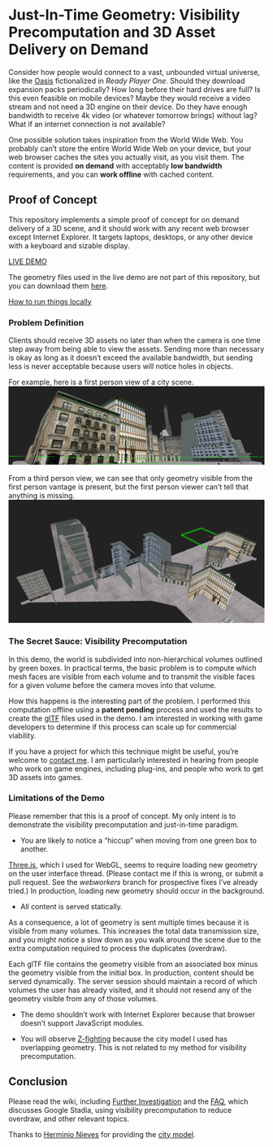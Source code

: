﻿# Just-In-Time Geometry: Visibility Precomputation and 3D Asset Delivery on Demand

Consider how people would connect to a vast, unbounded virtual universe, like the [Oasis](https://www.youtube.com/watch?v=qqhxF2r8_fE) fictionalized in *Ready Player One*.  Should they download expansion packs periodically?  How long before their hard drives are full?  Is this even feasible on mobile devices?  Maybe they would receive a video stream and not need a 3D engine on their device.  Do they have enough bandwidth to receive 4k video (or whatever tomorrow brings) without lag?  What if an internet connection is not available?

One possible solution takes inspiration from the World Wide Web.  You probably can’t store the entire World Wide Web on your device, but your web browser caches the sites you actually visit, as you visit them.  The content is provided **on demand** with acceptably **low bandwidth** requirements, and you can **work offline** with cached content.

## Proof of Concept

This repository implements a simple proof of concept for on demand delivery of a 3D scene, and it should work with any recent web browser except Internet Explorer.  It targets laptops, desktops, or any other device with a keyboard and sizable display.

[LIVE DEMO](http://www.purdone.com/dave/visdemo/)

The geometry files used in the live demo are not part of this repository, but you can download them [here](http://www.purdone.com/dave/visdemo/geometry.zip).

[How to run things locally](https://threejs.org/docs/index.html#manual/en/introduction/How-to-run-things-locally)

### Problem Definition

Clients should receive 3D assets no later than when the camera is one time step away from being able to view the assets.  Sending more than necessary is okay as long as it doesn’t exceed the available bandwidth, but sending less is never acceptable because users will notice holes in objects.

For example, here is a first person view of a city scene.
![first person view](first_person.png)

From a third person view, we can see that only geometry visible from the first person vantage is present, but the first person viewer can’t tell that anything is missing.
![third person view](third_person.png)

### The Secret Sauce: Visibility Precomputation

In this demo, the world is subdivided into non-hierarchical volumes outlined by green boxes.  In practical terms, the basic problem is to compute which mesh faces are visible from each volume and to transmit the visible faces for a given volume before the camera moves into that volume.

How this happens is the interesting part of the problem.  I performed this computation offline using a **patent pending** process and used the results to create the [glTF](https://www.khronos.org/gltf/) files used in the demo.  I am interested in working with game developers to determine if this process can scale up for commercial viability.

If you have a project for which this technique might be useful, you’re welcome to [contact me](http://www.purdone.com/dave/contact.php).  I am particularly interested in hearing from people who work on game engines, including plug-ins, and people who work to get 3D assets into games.

### Limitations of the Demo

Please remember that this is a proof of concept.  My only intent is to demonstrate the visibility precomputation and just-in-time paradigm.

* You are likely to notice a “hiccup” when moving from one green box to another.

[Three.js](https://threejs.org/), which I used for WebGL, seems to require loading new geometry on the user interface thread.  (Please contact me if this is wrong, or submit a pull request.  See the *webworkers* branch for prospective fixes I’ve already tried.)  In production, loading new geometry should occur in the background.

* All content is served statically.

As a consequence, a lot of geometry is sent multiple times because it is visible from many volumes.  This increases the total data transmission size, and you might notice a slow down as you walk around the scene due to the extra computation required to process the duplicates (overdraw).

Each glTF file contains the geometry visible from an associated box minus the geometry visible from the initial box.  In production, content should be served dynamically.  The server session should maintain a record of which volumes the user has already visited, and it should not resend any of the geometry visible from any of those volumes.

* The demo shouldn’t work with Internet Explorer because that browser doesn’t support JavaScript modules.

* You will observe [Z-fighting](https://en.wikipedia.org/wiki/Z-fighting) because the city model I used has overlapping geometry.  This is not related to my method for visibility precomputation.

## Conclusion

Please read the wiki, including [Further Investigation](https://github.com/kalbfled/jit-geometry/wiki/Further-Investigation) and the [FAQ](https://github.com/kalbfled/jit-geometry/wiki/FAQ), which discusses Google Stadia, using visibility precomputation to reduce overdraw, and other relevant topics.

Thanks to [Herminio Nieves](https://www.cgtrader.com/herminio) for providing the [city model](https://free3d.com/3d-model/the-city-39441.html).
